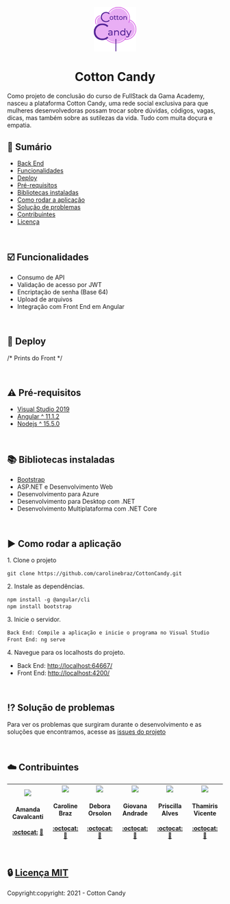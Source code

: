 <p align=center><img src="https://github.com/thamiavicente/files/blob/master/Fotos/logo-cotton-candy-01.png" width=100 ></p>
<h1 align=center>Cotton Candy</h1>
<p>Como projeto de conclusão do curso de FullStack da Gama Academy, nasceu a plataforma Cotton Candy, uma rede social exclusiva para que mulheres desenvolvedoras possam trocar sobre dúvidas, códigos, vagas, dicas, mas também sobre as sutilezas da vida. Tudo com muita doçura e empatia.</p> 

## :scroll: Sumário
* [Back End](https://github.com/carolinebraz/CottonCandy/blob/main/README.md)
* [Funcionalidades](#ballot-box-with-check-funcionalidades)
* [Deploy](#rocket-deploy)
* [Pré-requisitos](#warning-pré-requisitos)
* [Bibliotecas instaladas](#books-bibliotecas-instaladas)
* [Como rodar a aplicação](#arrow_forward-como-rodar-a-aplicação)
* [Solução de problemas](#interrobang-solução-de-problemas)
* [Contribuintes](#cloud-contribuintes)
* [Licença](#lock-licença)
<br />

## :ballot_box_with_check: Funcionalidades
- Consumo de API
- Validação de acesso por JWT
- Encriptação de senha (Base 64)
- Upload de arquivos
- Integração com Front End em Angular
<br />

## :rocket: Deploy
/* Prints do Front */

<br />

## :warning: Pré-requisitos
- [Visual Studio 2019](https://visualstudio.microsoft.com/pt-br/)
- [Angular ^ 11.1.2](https://cli.angular.io/)
- [Nodejs ^ 15.5.0](https://nodejs.org/en/)
<br />

## :books: Bibliotecas instaladas
- [Bootstrap](https://getbootstrap.com/)
- ASP.NET e Desenvolvimento Web
- Desenvolvimento para Azure
- Desenvolvimento para Desktop com .NET
- Desenvolvimento Multiplataforma com .NET Core
<br />

## :arrow_forward: Como rodar a aplicação
<p>1. Clone o projeto </p>

```
git clone https://github.com/carolinebraz/CottonCandy.git
```

<p>2. Instale as dependências.</p>

```
npm install -g @angular/cli
npm install bootstrap
```

<p>3. Inicie o servidor.</p>

```
Back End: Compile a aplicação e inicie o programa no Visual Studio
Front End: ng serve
```

<p>4. Navegue para os localhosts do projeto.</p>

- Back End: [http://localhost:64667/](http://localhost:64667)
- Front End: [http://localhost:4200/](http://localhost:4200)

<br />

## :interrobang: Solução de problemas
<p>Para ver os problemas que surgiram durante o desenvolvimento e as soluções que encontramos, acesse as <a href="https://github.com/carolinebraz/CottonCandy/issues">issues do projeto</a></p>
<br />

## :cloud: Contribuintes
| <img src="https://media-exp1.licdn.com/dms/image/C4D03AQGZX9jQiBO5uA/profile-displayphoto-shrink_800_800/0/1516785173165?e=1619049600&v=beta&t=Lqv6v42ZKM5RUsZ8QE2eBBDQQlMlYZllN2Sw2skjR8g" width=115><h4>Amanda Cavalcanti</h4>[:octocat:](https://github.com/amandabc) [:necktie:](https://www.linkedin.com/in/amandacavalcanti/) | <img src="https://media-exp1.licdn.com/dms/image/C4E03AQF-kNcTQA6bhw/profile-displayphoto-shrink_800_800/0/1612887936879?e=1619049600&v=beta&t=fQKF8VplbdyElquYf3Uq-UjH4YtBzh8tHPDuMOi9ZPc" width=115 ><h4>Caroline Braz</h4>[:octocat:](https://github.com/carolinebraz) [:necktie:](https://www.linkedin.com/in/carolinebraz/) | <img src="https://media-exp1.licdn.com/dms/image/C4D03AQG1Bz_Qj7OQQg/profile-displayphoto-shrink_800_800/0/1577363013522?e=1619049600&v=beta&t=HyTX37dlBXJ7JziMgRi5D5DdnPEEZ2EiIfQIuidDHMs" width=115 ><h4>Debora Orsolon</h4>[:octocat:](https://github.com/orsolon) [:necktie:](https://www.linkedin.com/in/deboraorsolon/) | <img src="https://media-exp1.licdn.com/dms/image/C4D03AQFwc1UMuKSRgA/profile-displayphoto-shrink_800_800/0/1610980462257?e=1619049600&v=beta&t=9TkmCWJqdMgf9HdPO6eP0gYqXzI9Wd1xuJ7CeI85kg4" width=115 ><h4>Giovana Andrade</h4>[:octocat:](https://github.com/giovanaandrade) [:necktie:](https://www.linkedin.com/in/giovanadeandrade/) | <img src="https://media-exp1.licdn.com/dms/image/C4D03AQG3Q1HyZJZdeA/profile-displayphoto-shrink_800_800/0/1586010253260?e=1619049600&v=beta&t=Jbiixfm66mni6JfOmZknfHNLU-DLwPXjfC9dubvUWOA" width=115 ><h4>Priscilla Alves</h4>[:octocat:](https://github.com/Pri-Alves) [:necktie:](https://github.com/Pri-Alves) | <img src="https://media-exp1.licdn.com/dms/image/C4D03AQFktLxIsz7Qag/profile-displayphoto-shrink_800_800/0/1600108073258?e=1619049600&v=beta&t=Hz-JmH2G9RcDP_rhgvFvL21dspnDIOTkpWXwfEtcy7g" width=115 ><h4>Thamiris Vicente</h4>[:octocat:](https://github.com/thamiavicente) [:necktie:](https://www.linkedin.com/in/thamiavicente/) | 
| --- | --- | --- | --- | --- | --- |
<br />

## :lock: [Licença MIT](https://github.com/carolinebraz/CottonCandy/blob/main/LICENSE)
<p>Copyright:copyright: 2021 - Cotton Candy</p>
